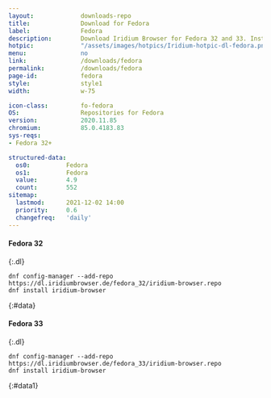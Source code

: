 ```yaml
---
layout:				downloads-repo
title:				Download for Fedora
label:				Fedora
description:		Download Iridium Browser for Fedora 32 and 33. Install package from repository using the command line.
hotpic:				"/assets/images/hotpics/Iridium-hotpic-dl-fedora.png"
menu:				no
link:				/downloads/fedora
permalink:			/downloads/fedora
page-id:			fedora
style:				style1
width:				w-75

icon-class:			fo-fedora
OS: 				Repositories for Fedora
version:			2020.11.85
chromium:			85.0.4183.83
sys-reqs:
- Fedora 32+

structured-data:
  os0:			Fedora
  os1:			Fedora
  value:		4.9
  count:		552
sitemap:
  lastmod:		2021-12-02 14:00
  priority:		0.6
  changefreq:	'daily'
---
```


#### Fedora 32 #
{:.dl}

	dnf config-manager --add-repo https://dl.iridiumbrowser.de/fedora_32/iridium-browser.repo
	dnf install iridium-browser
{:#data}


#### Fedora 33 #
{:.dl}

	dnf config-manager --add-repo https://dl.iridiumbrowser.de/fedora_33/iridium-browser.repo
	dnf install iridium-browser
{:#data1}